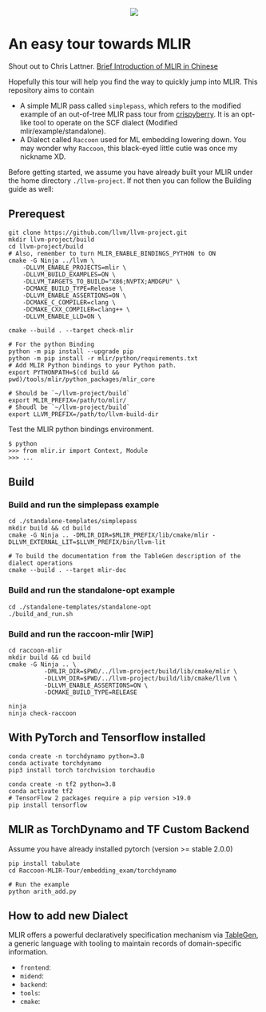 <p align="center">
<a target="_blank" href="https://github.com/JoshuaQSH/Raccoon-MLIR-Tour">
	<img src="https://img.shields.io/badge/Raccoon-V0.1-brightgreen" ></img>
	</a>
</p>

# An easy tour towards MLIR
Shout out to Chris Lattner.
[Brief Introduction of MLIR in Chinese](https://zhuanlan.zhihu.com/p/442140282)

Hopefully this tour will help you find the way to quickly jump into MLIR. This repository aims to contain 
- A simple MLIR pass called `simplepass`, which refers to the modified example of an out-of-tree MLIR pass tour from [crispyberry](https://github.com/crispyberry/MLIR-Pass-Tour). It is an opt-like tool to operate on the SCF dialect (Modified mlir/example/standalone).
- A Dialect called `Raccoon` used for ML embedding lowering down. You may wonder why `Raccoon`, this black-eyed little cutie was once my nickname XD.


Before getting started, we assume you have already built your MLIR under the home directory `./llvm-project`. If not then you can follow the Building guide as well:

## Prerequest
```shell
git clone https://github.com/llvm/llvm-project.git
mkdir llvm-project/build
cd llvm-project/build
# Also, remember to turn MLIR_ENABLE_BINDINGS_PYTHON to ON
cmake -G Ninja ../llvm \
	-DLLVM_ENABLE_PROJECTS=mlir \
	-DLLVM_BUILD_EXAMPLES=ON \
	-DLLVM_TARGETS_TO_BUILD="X86;NVPTX;AMDGPU" \
	-DCMAKE_BUILD_TYPE=Release \
	-DLLVM_ENABLE_ASSERTIONS=ON \
	-DCMAKE_C_COMPILER=clang \
	-DCMAKE_CXX_COMPILER=clang++ \
	-DLLVM_ENABLE_LLD=ON \

cmake --build . --target check-mlir

# For the python Binding
python -m pip install --upgrade pip
python -m pip install -r mlir/python/requirements.txt
# Add MLIR Python bindings to your Python path.
export PYTHONPATH=$(cd build && pwd)/tools/mlir/python_packages/mlir_core

# Should be `~/llvm-project/build`
export MLIR_PREFIX=/path/to/mlir/ 
# Shoudl be `~/llvm-project/build`
export LLVM_PREFIX=/path/to/llvm-build-dir
```

Test the MLIR python bindings environment.
```shell
$ python
>>> from mlir.ir import Context, Module
>>> ...
```

## Build
### Build and run the simplepass example
```shell
cd ./standalone-templates/simplepass
mkdir build && cd build
cmake -G Ninja .. -DMLIR_DIR=$MLIR_PREFIX/lib/cmake/mlir -DLLVM_EXTERNAL_LIT=$LLVM_PREFIX/bin/llvm-lit

# To build the documentation from the TableGen description of the dialect operations
cmake --build . --target mlir-doc
```
### Build and run the standalone-opt example
```shell
cd ./standalone-templates/standalone-opt
./build_and_run.sh
```

### Build and run the raccoon-mlir [WiP]
```shell
cd raccoon-mlir
mkdir build && cd build
cmake -G Ninja .. \
		  -DMLIR_DIR=$PWD/../llvm-project/build/lib/cmake/mlir \
		  -DLLVM_DIR=$PWD/../llvm-project/build/lib/cmake/llvm \
		  -DLLVM_ENABLE_ASSERTIONS=ON \
		  -DCMAKE_BUILD_TYPE=RELEASE

ninja
ninja check-raccoon
```

## With PyTorch and Tensorflow installed
```shell
conda create -n torchdynamo python=3.8
conda activate torchdynamo
pip3 install torch torchvision torchaudio
```

```shell
conda create -n tf2 python=3.8
conda activate tf2
# TensorFlow 2 packages require a pip version >19.0
pip install tensorflow
```

## MLIR as TorchDynamo and TF Custom Backend
Assume you have already installed pytorch (version >= stable 2.0.0)
```shell
pip install tabulate
cd Raccoon-MLIR-Tour/embedding_exam/torchdynamo

# Run the example
python arith_add.py
```


## How to add new Dialect
MLIR offers a powerful declaratively specification mechanism via [TableGen](https://llvm.org/docs/TableGen/ProgRef.html), a generic language with tooling to maintain records of domain-specific information. 
- `frontend`: 
- `midend`:
- `backend`:
- `tools`:
- `cmake`:
